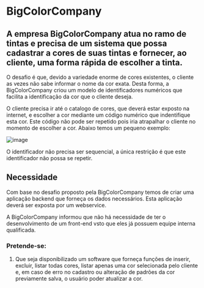 # BigColorCompany

## A empresa BigColorCompany atua no ramo de tintas e precisa de um sistema que possa cadastrar a cores de suas tintas e fornecer, ao cliente, uma forma rápida de escolher a tinta.

O desafio é que, devido a variedade enorme de cores existentes, o cliente as vezes não sabe informar o nome da cor exata. Desta forma, a BigColorCompany criou um modelo de identificadores numéricos que facilita a identificação da cor que o cliente deseja.

O cliente precisa ir até o catalogo de cores, que deverá estar exposto na internet, e escolher a cor mediante um código numérico que indentifique esta cor.
Este código não pode ser repetido pois iria atrapalhar o cliente no momento de escolher a cor.
Abaixo temos um pequeno exemplo:

![image](https://github.com/marcusmazzo/bigcolorcompany/assets/1068874/96defc0e-3c88-415c-97a7-51d5c32dc6fc)

O identificador não precisa ser sequencial, a única restrição é que este identificador não possa se repetir.


## Necessidade

Com base no desafio proposto pela BigColorCompany temos de criar uma aplicação backend que forneça os dados necessários.
Esta aplicação deverá ser exposta por um webservice.

A BigColorCompany informou que não há necessidade de ter o desenvolvimento de um front-end vsto que eles já possuem equipe interna qualificada.

### Pretende-se:

1. Que seja disponibilizado um software que forneça funções de inserir, excluir, listar todas cores, listar apenas uma cor selecionada pelo cliente e, em caso de erro no cadastro ou alteração de padrões da cor previamente salva, o usuário poder atualizar a cor.
   
